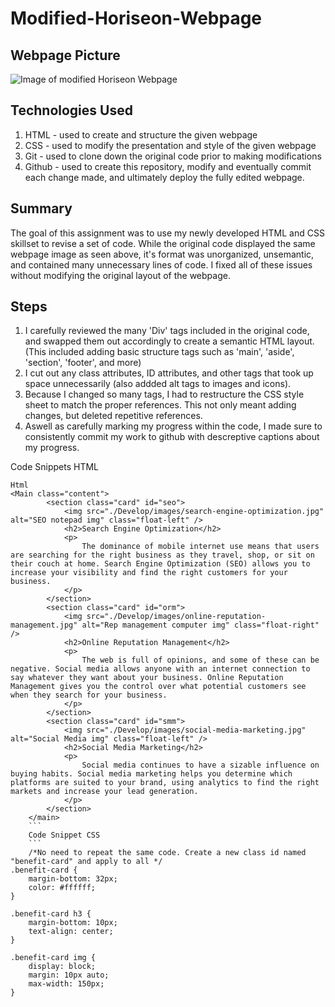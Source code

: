 # Modified-Horiseon-Webpage

## Webpage Picture
![Image of modified Horiseon Webpage](./Develop/images/Horiseon.png)

## Technologies Used

1. HTML - used to create and structure the given webpage
2. CSS - used to modify the presentation and style of the given webpage
3. Git - used to clone down the original code prior to making modifications
4. Github - used to create this repository, modify and eventually commit each change made, and ultimately deploy the fully edited webpage. 

## Summary
The goal of this assignment was to use my newly developed HTML and CSS skillset to revise a set of code. While the original code displayed the same webpage image as seen above, it's format was unorganized, unsemantic, and contained many unnecessary lines of code. I fixed all of these issues without modifying the original layout of the webpage. 

## Steps
1. I carefully reviewed the many 'Div' tags included in the original code, and swapped them out accordingly to create a semantic HTML layout. (This included adding basic structure tags such as 'main', 'aside', 'section', 'footer', and more)
2. I cut out any class attributes, ID attributes, and other tags that took up space unnecessarily (also addded alt tags to images and icons).
3. Because I changed so many tags, I had to restructure the CSS style sheet to match the proper references. This not only meant adding changes, but deleted repetitive references.  
4. Aswell as carefully marking my progress within the code, I made sure to consistently commit my work to github with descreptive captions about my progress. 

Code Snippets HTML
```
Html
<Main class="content">
        <section class="card" id="seo">
            <img src="./Develop/images/search-engine-optimization.jpg" alt="SEO notepad img" class="float-left" />
            <h2>Search Engine Optimization</h2>
            <p>
                The dominance of mobile internet use means that users are searching for the right business as they travel, shop, or sit on their couch at home. Search Engine Optimization (SEO) allows you to increase your visibility and find the right customers for your business.
            </p>
        </section>
        <section class="card" id="orm">
            <img src="./Develop/images/online-reputation-management.jpg" alt="Rep management computer img" class="float-right" />
            <h2>Online Reputation Management</h2>
            <p>
                The web is full of opinions, and some of these can be negative. Social media allows anyone with an internet connection to say whatever they want about your business. Online Reputation Management gives you the control over what potential customers see when they search for your business.
            </p>
        </section>
        <section class="card" id="smm">
            <img src="./Develop/images/social-media-marketing.jpg" alt="Social Media img" class="float-left" />
            <h2>Social Media Marketing</h2>
            <p>
                Social media continues to have a sizable influence on buying habits. Social media marketing helps you determine which platforms are suited to your brand, using analytics to find the right markets and increase your lead generation.
            </p>
        </section>
    </main>
    ```
    Code Snippet CSS
    ```
    /*No need to repeat the same code. Create a new class id named "benefit-card" and apply to all */
.benefit-card {
    margin-bottom: 32px;
    color: #ffffff;
}

.benefit-card h3 {
    margin-bottom: 10px;
    text-align: center;
}

.benefit-card img {
    display: block;
    margin: 10px auto;
    max-width: 150px;
}
```